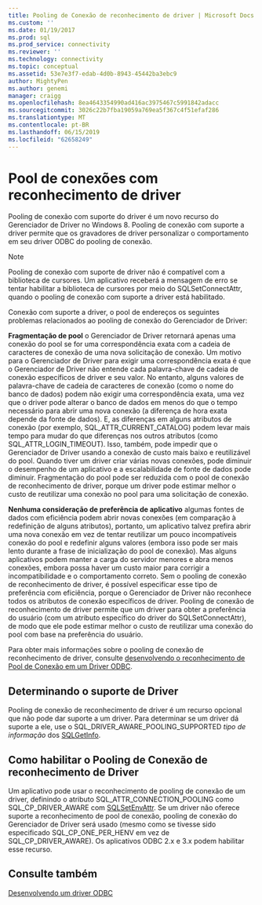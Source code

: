 ```yaml
---
title: Pooling de Conexão de reconhecimento de driver | Microsoft Docs
ms.custom: ''
ms.date: 01/19/2017
ms.prod: sql
ms.prod_service: connectivity
ms.reviewer: ''
ms.technology: connectivity
ms.topic: conceptual
ms.assetid: 53e7e3f7-edab-4d0b-8943-45442ba3ebc9
author: MightyPen
ms.author: genemi
manager: craigg
ms.openlocfilehash: 8ea4643354990ad416ac3975467c5991842adacc
ms.sourcegitcommit: 3026c22b7fba19059a769ea5f367c4f51efaf286
ms.translationtype: MT
ms.contentlocale: pt-BR
ms.lasthandoff: 06/15/2019
ms.locfileid: "62658249"
---
```

# <a name="driver-aware-connection-pooling"></a>Pool de conexões com reconhecimento de driver
Pooling de conexão com suporte do driver é um novo recurso do Gerenciador de Driver no Windows 8. Pooling de conexão com suporte a driver permite que os gravadores de driver personalizar o comportamento em seu driver ODBC do pooling de conexão.  
  
> [!NOTE]  
>  Pooling de conexão com suporte de driver não é compatível com a biblioteca de cursores. Um aplicativo receberá a mensagem de erro se tentar habilitar a biblioteca de cursores por meio do SQLSetConnectAttr, quando o pooling de conexão com suporte a driver está habilitado.  
  
 Conexão com suporte a driver, o pool de endereços os seguintes problemas relacionados ao pooling de conexão do Gerenciador de Driver:  
  
 **Fragmentação de pool** o Gerenciador de Driver retornará apenas uma conexão do pool se for uma correspondência exata com a cadeia de caracteres de conexão de uma nova solicitação de conexão.  Um motivo para o Gerenciador de Driver para exigir uma correspondência exata é que o Gerenciador de Driver não entende cada palavra-chave de cadeia de conexão específicos de driver e seu valor.  No entanto, alguns valores de palavra-chave de cadeia de caracteres de conexão (como o nome do banco de dados) podem não exigir uma correspondência exata, uma vez que o driver pode alterar o banco de dados em menos do que o tempo necessário para abrir uma nova conexão (a diferença de hora exata depende da fonte de dados). E, as diferenças em alguns atributos de conexão (por exemplo, SQL_ATTR_CURRENT_CATALOG) podem levar mais tempo para mudar do que diferenças nos outros atributos (como SQL_ATTR_LOGIN_TIMEOUT). Isso, também, pode impedir que o Gerenciador de Driver usando a conexão de custo mais baixo e reutilizável do pool. Quando tiver um driver criar várias novas conexões, pode diminuir o desempenho de um aplicativo e a escalabilidade de fonte de dados pode diminuir. Fragmentação do pool pode ser reduzida com o pool de conexão de reconhecimento de driver, porque um driver pode estimar melhor o custo de reutilizar uma conexão no pool para uma solicitação de conexão.  
  
 **Nenhuma consideração de preferência de aplicativo** algumas fontes de dados com eficiência podem abrir novas conexões (em comparação à redefinição de alguns atributos), portanto, um aplicativo talvez prefira abrir uma nova conexão em vez de tentar reutilizar um pouco incompatíveis conexão do pool e redefinir alguns valores (embora isso pode ser mais lento durante a frase de inicialização do pool de conexão). Mas alguns aplicativos podem manter a carga do servidor menores e abra menos conexões, embora possa haver um custo maior para corrigir a incompatibilidade e o comportamento correto. Sem o pooling de conexão de reconhecimento de driver, é possível especificar esse tipo de preferência com eficiência, porque o Gerenciador de Driver não reconhece todos os atributos de conexão específicos de driver. Pooling de conexão de reconhecimento de driver permite que um driver para obter a preferência do usuário (com um atributo específico do driver do SQLSetConnectAttr), de modo que ele pode estimar melhor o custo de reutilizar uma conexão do pool com base na preferência do usuário.  
  
 Para obter mais informações sobre o pooling de conexão de reconhecimento de driver, consulte [desenvolvendo o reconhecimento de Pool de Conexão em um Driver ODBC](../../../odbc/reference/develop-driver/developing-connection-pool-awareness-in-an-odbc-driver.md).  
  
## <a name="determining-driver-support"></a>Determinando o suporte de Driver  
 Pooling de conexão de reconhecimento de driver é um recurso opcional que não pode dar suporte a um driver. Para determinar se um driver dá suporte a ele, use o SQL_DRIVER_AWARE_POOLING_SUPPORTED *tipo de informação* dos [SQLGetInfo](../../../odbc/reference/syntax/sqlgetinfo-function.md).  
  
## <a name="how-to-enable-driver-aware-connection-pooling"></a>Como habilitar o Pooling de Conexão de reconhecimento de Driver  
 Um aplicativo pode usar o reconhecimento de pooling de conexão de um driver, definindo o atributo SQL_ATTR_CONNECTION_POOLING como SQL_CP_DRIVER_AWARE com [SQLSetEnvAttr](../../../odbc/reference/syntax/sqlsetenvattr-function.md). Se um driver não oferece suporte a reconhecimento de pool de conexão, pooling de conexão do Gerenciador de Driver será usado (mesmo como se tivesse sido especificado SQL_CP_ONE_PER_HENV em vez de SQL_CP_DRIVER_AWARE). Os aplicativos ODBC 2.x e 3.x podem habilitar esse recurso.  
  
## <a name="see-also"></a>Consulte também  
 [Desenvolvendo um driver ODBC](../../../odbc/reference/develop-driver/developing-an-odbc-driver.md)

